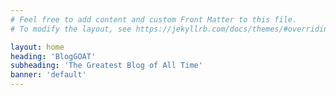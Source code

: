 ```yaml
---
# Feel free to add content and custom Front Matter to this file.
# To modify the layout, see https://jekyllrb.com/docs/themes/#overriding-theme-defaults

layout: home
heading: 'BlogGOAT'
subheading: 'The Greatest Blog of All Time'
banner: 'default'
---
```

